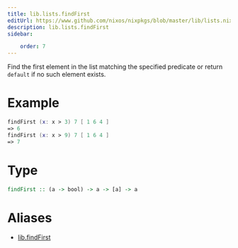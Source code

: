 ```yaml
---
title: lib.lists.findFirst
editUrl: https://www.github.com/nixos/nixpkgs/blob/master/lib/lists.nix#L346C5
description: lib.lists.findFirst
sidebar:

    order: 7
---
```


Find the first element in the list matching the specified
predicate or return `default` if no such element exists.

# Example

```nix
findFirst (x: x > 3) 7 [ 1 6 4 ]
=> 6
findFirst (x: x > 9) 7 [ 1 6 4 ]
=> 7
```

# Type

```haskell
findFirst :: (a -> bool) -> a -> [a] -> a
```


# Aliases

- [lib.findFirst](/nix-doc-comments/reference/lib/lib-findFirst)


